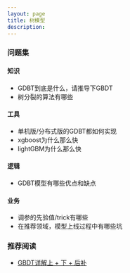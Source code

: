 ```yaml
---
layout: page
title: 树模型
description:
---
```


### 问题集

#### 知识

- GDBT到底是什么，请推导下GBDT
- 树分裂的算法有哪些

#### 工具

- 单机版/分布式版的GDBT都如何实现
- xgboost为什么那么快
- lightGBM为什么那么快

#### 逻辑

- GDBT模型有哪些优点和缺点

#### 业务

- 调参的先验值/trick有哪些
- 在推荐领域，模型上线过程中有哪些坑

### 推荐阅读
- [GBDT详解上 + 下 + 后补](http://www.flickering.cn/machine_learning/2016/08/gbdt%E8%AF%A6%E8%A7%A3%E4%B8%8A-%E7%90%86%E8%AE%BA/)
